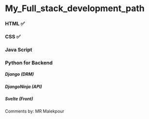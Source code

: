 # My_Full_stack_development_path

### HTML ✅

### CSS ✅

### Java Script

### Python for Backend

##### Django (DRM)

##### DjangoNinja (API)

##### Svelte (Front)

Comments by: MR Malekpour
